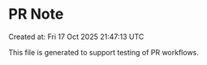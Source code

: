 # PR Note

Created at: Fri 17 Oct 2025 21:47:13 UTC

This file is generated to support testing of PR workflows.
